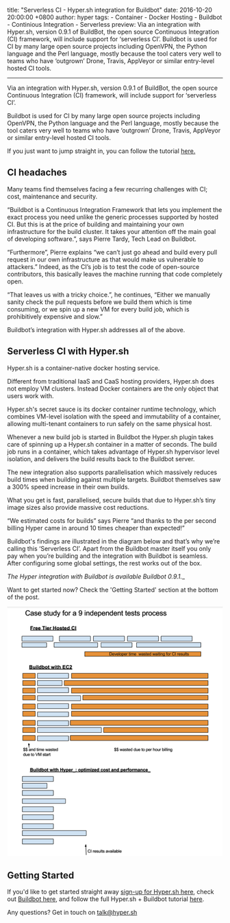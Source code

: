 title: "Serverless CI - Hyper.sh integration for Buildbot"
date: 2016-10-20 20:00:00 +0800
author: hyper
tags:
    - Container
    - Docker Hosting
    - Buildbot
    - Continious Integration
    - Serverless
preview: Via an integration with Hyper.sh, version 0.9.1 of BuildBot, the open source Continuous Integration (CI) framework, will include support for ‘serverless CI’. Buildbot is used for CI by many large open source projects including OpenVPN, the Python language and the Perl language, mostly because the tool caters very well to teams who have ‘outgrown’ Drone, Travis, AppVeyor or similar entry-level hosted CI tools.

---

Via an integration with Hyper.sh, version 0.9.1 of BuildBot, the open source Continuous Integration (CI) framework, will include support for ‘serverless CI’.

Buildbot is used for CI by many large open source projects including OpenVPN, the Python language and the Perl language, mostly because the tool caters very well to teams who have ‘outgrown’ Drone, Travis, AppVeyor or similar entry-level hosted CI tools.

If you just want to jump straight in, you can follow the tutorial [here.](https://hyper.sh/howto/how-to-use-hyper.sh-to-deploy-your-buildbot.html)

## CI headaches

Many teams find themselves facing a few recurring challenges with CI; cost, maintenance and security.

“Buildbot is a Continuous Integration Framework that lets you implement the exact process you need unlike the generic processes supported by hosted CI. But this is at the price of building and maintaining your own infrastructure for the build cluster. It takes your attention off the main goal of developing software.”, says Pierre Tardy, Tech Lead on Buildbot.

“Furthermore”, Pierre explains “we can’t just go ahead and build every pull request in our own infrastructure as that would make us vulnerable to attackers.” Indeed, as the CI’s job is to test the code of open-source contributors, this basically leaves the machine running that code completely open.

“That leaves us with a tricky choice.”, he continues, “Either we manually sanity check the pull requests before we build them which is time consuming, or we spin up a new VM for every build job, which is prohibitively expensive and slow.”

Buildbot’s integration with Hyper.sh addresses all of the above.

## Serverless CI with Hyper.sh

Hyper.sh is a container-native docker hosting service. 

Different from traditional IaaS and CaaS hosting providers, Hyper.sh does not employ VM clusters. Instead Docker containers are the only object that users work with.

Hyper.sh's secret sauce is its docker container runtime technology, which combines VM-level isolation with the speed and immutability of a container, allowing multi-tenant containers to run safely on the same physical host.

Whenever a new build job is started in Buildbot the Hyper.sh plugin takes care of spinning up a Hyper.sh container in a matter of seconds. The build job runs in a container, which takes advantage of Hyper.sh hypervisor level isolation, and delivers the build results back to the Buildbot server.

The new integration also supports parallelisation which massively reduces build times when building against multiple targets. Buildbot themselves saw a 300% speed increase in their own builds.

What you get is fast, parallelised, secure builds that due to Hyper.sh’s tiny image sizes also provide massive cost reductions.

“We estimated costs for builds” says Pierre “and thanks to the per second billing Hyper came in around 10 times cheaper than expected!”

Buildbot's findings are illustrated in the diagram below and that’s why we’re calling this ‘Serverless CI’. Apart from the Buildbot master itself you only pay when you’re building and the integration with Buildbot is seamless. After configuring some global settings, the rest works out of the box.

__The Hyper_ integration with Buildbot is available Buildbot 0.9.1.__

Want to get started now? Check the 'Getting Started' section at the bottom of the post.

![Figure 1](images/serverless-ci-hyper-docker-integration-for-buildbot/comparison.png)

## Getting Started

If you'd like to get started straight away [sign-up for Hyper.sh here](https://hyper.sh/), check out [Buildbot here](http://buildbot.net/), and follow the full Hyper.sh + Buildbot tutorial [here](https://hyper.sh/howto/how-to-use-hyper.sh-to-deploy-your-buildbot.html).

Any questions? Get in touch on [talk@hyper.sh](mailto:talk@hyper.sh)




